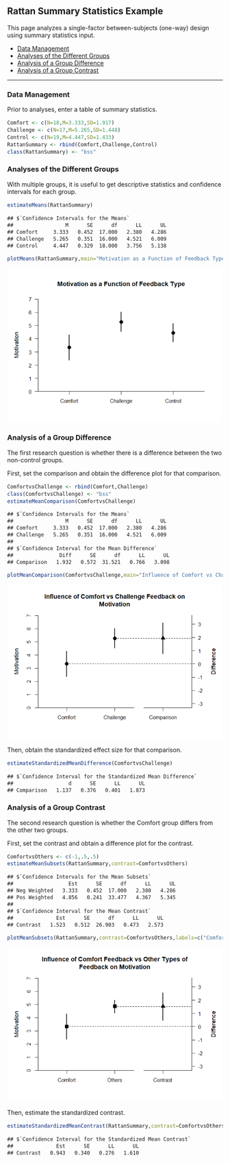 
## Rattan Summary Statistics Example

This page analyzes a single-factor between-subjects (one-way) design
using summary statistics input.

- [Data Management](#data-management)
- [Analyses of the Different Groups](#analyses-of-the-different-groups)
- [Analysis of a Group Difference](#analysis-of-a-group-difference)
- [Analysis of a Group Contrast](#analysis-of-a-group-contrast)

------------------------------------------------------------------------

### Data Management

Prior to analyses, enter a table of summary statistics.

``` r
Comfort <- c(N=18,M=3.333,SD=1.917)
Challenge <- c(N=17,M=5.265,SD=1.448)
Control <- c(N=19,M=4.447,SD=1.433)
RattanSummary <- rbind(Comfort,Challenge,Control)
class(RattanSummary) <- "bss"
```

### Analyses of the Different Groups

With multiple groups, it is useful to get descriptive statistics and
confidence intervals for each group.

``` r
estimateMeans(RattanSummary)
```

    ## $`Confidence Intervals for the Means`
    ##                 M      SE      df      LL      UL
    ## Comfort     3.333   0.452  17.000   2.380   4.286
    ## Challenge   5.265   0.351  16.000   4.521   6.009
    ## Control     4.447   0.329  18.000   3.756   5.138

``` r
plotMeans(RattanSummary,main="Motivation as a Function of Feedback Type",ylab="Motivation",ylim=c(0,7),values=FALSE)
```

![](figures/Rattan-Summary-Means-1.png)<!-- -->

### Analysis of a Group Difference

The first research question is whether there is a difference between the
two non-control groups.

First, set the comparison and obtain the difference plot for that
comparison.

``` r
ComfortvsChallenge <- rbind(Comfort,Challenge)
class(ComfortvsChallenge) <- "bss"
estimateMeanComparison(ComfortvsChallenge)
```

    ## $`Confidence Intervals for the Means`
    ##                 M      SE      df      LL      UL
    ## Comfort     3.333   0.452  17.000   2.380   4.286
    ## Challenge   5.265   0.351  16.000   4.521   6.009
    ## 
    ## $`Confidence Interval for the Mean Difference`
    ##               Diff      SE      df      LL      UL
    ## Comparison   1.932   0.572  31.521   0.766   3.098

``` r
plotMeanComparison(ComfortvsChallenge,main="Influence of Comfort vs Challenge Feedback on Motivation",ylab="Motivation",ylim=c(0,7),values=FALSE)
```

![](figures/Rattan-Summary-Comparison-1.png)<!-- -->

Then, obtain the standardized effect size for that comparison.

``` r
estimateStandardizedMeanDifference(ComfortvsChallenge)
```

    ## $`Confidence Interval for the Standardized Mean Difference`
    ##                  d      SE      LL      UL
    ## Comparison   1.137   0.376   0.401   1.873

### Analysis of a Group Contrast

The second research question is whether the Comfort group differs from
the other two groups.

First, set the contrast and obtain a difference plot for the contrast.

``` r
ComfortvsOthers <- c(-1,.5,.5)
estimateMeanSubsets(RattanSummary,contrast=ComfortvsOthers)
```

    ## $`Confidence Intervals for the Mean Subsets`
    ##                  Est      SE      df      LL      UL
    ## Neg Weighted   3.333   0.452  17.000   2.380   4.286
    ## Pos Weighted   4.856   0.241  33.477   4.367   5.345
    ## 
    ## $`Confidence Interval for the Mean Contrast`
    ##              Est      SE      df      LL      UL
    ## Contrast   1.523   0.512  26.903   0.473   2.573

``` r
plotMeanSubsets(RattanSummary,contrast=ComfortvsOthers,labels=c("Comfort","Others"),main="Influence of Comfort Feedback vs \n Other Types of Feedback on Motivation",ylab="Motivation",ylim=c(0,7),values=FALSE)
```

![](figures/Rattan-Summary-Contrast-1.png)<!-- -->

Then, estimate the standardized contrast.

``` r
estimateStandardizedMeanContrast(RattanSummary,contrast=ComfortvsOthers)
```

    ## $`Confidence Interval for the Standardized Mean Contrast`
    ##              Est      SE      LL      UL
    ## Contrast   0.943   0.340   0.276   1.610
